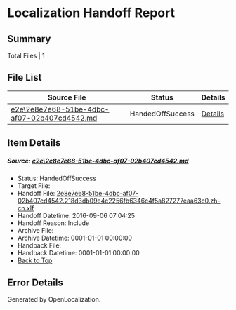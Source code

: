# <a name='report-top'></a> Localization Handoff Report

## Summary
 Total Files | 1

## File List
 Source File | Status | Details 
 ----------- | ------ | ------- 
 [e2e\2e8e7e68-51be-4dbc-af07-02b407cd4542.md](https://github.com/OpenLocalizationTestOrg/ol-test0/blob/b901adbf5a52e6b1cbff70f2febece0777f5e4c7/e2e/2e8e7e68-51be-4dbc-af07-02b407cd4542.md) | HandedOffSuccess | [Details](#d16aa98d8825f9a9487017bf553a1a9365e0c51a1)

## Item Details
##### <a name='d16aa98d8825f9a9487017bf553a1a9365e0c51a1'></a> Source: [e2e\2e8e7e68-51be-4dbc-af07-02b407cd4542.md](https://github.com/OpenLocalizationTestOrg/ol-test0/blob/b901adbf5a52e6b1cbff70f2febece0777f5e4c7/e2e/2e8e7e68-51be-4dbc-af07-02b407cd4542.md)
* Status: HandedOffSuccess
* Target File: 
* Handoff File: [2e8e7e68-51be-4dbc-af07-02b407cd4542.218d3db09e4c2256fb6346c4f5a827277eaa63c0.zh-cn.xlf](https://github.com/OpenLocalizationTestOrg/ol-test0-handoff/blob/94d013d804e57f8eac38f41dfcd0bdecfd7edaad/ol-handoff/OpenLocalizationTestOrg/ol-test0-zhcn/ci/ht/2e8e7e68-51be-4dbc-af07-02b407cd4542.218d3db09e4c2256fb6346c4f5a827277eaa63c0.zh-cn.xlf)
* Handoff Datetime: 2016-09-06 07:04:25
* Handoff Reason: Include
* Archive File: 
* Archive Datetime: 0001-01-01 00:00:00
* Handback File: 
* Handback Datetime: 0001-01-01 00:00:00
* [Back to Top](#report-top)


## Error Details

Generated by OpenLocalization.
